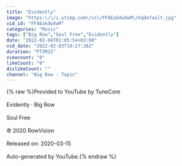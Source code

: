 ```yaml
---
title: "Evidently"
image: "https:\/\/i.ytimg.com\/vi\/FFAEakdwXwM\/hqdefault.jpg"
vid_id: "FFAEakdwXwM"
categories: "Music"
tags: ["Big Row","Soul Free","Evidently"]
date: "2022-02-04T01:05:54+03:00"
vid_date: "2022-02-03T10:27:36Z"
duration: "PT3M1S"
viewcount: "0"
likeCount: "0"
dislikeCount: ""
channel: "Big Row - Topic"
---
```

{% raw %}Provided to YouTube by TuneCore<br /><br />Evidently · Big Row<br /><br />Soul Free<br /><br />℗ 2020 RowVision<br /><br />Released on: 2020-03-15<br /><br />Auto-generated by YouTube.{% endraw %}
